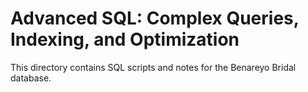 # Advanced SQL: Complex Queries, Indexing, and Optimization
This directory contains SQL scripts and notes for the Benareyo Bridal database.
